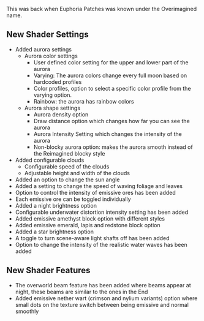 This was back when Euphoria Patches was known under the Overimagined name.

## New Shader Settings

- Added aurora settings
    - Aurora color settings
        - User defined color setting for the upper and lower part of the aurora
        - Varying: The aurora colors change every full moon based on hardcoded profiles
        - Color profiles, option to select a specific color profile from the varying option.
        - Rainbow: the aurora has rainbow colors
    - Aurora shape settings
        - Aurora density option
        - Draw distance option which changes how far you can see the aurora
        - Aurora Intensity Setting which changes the intensity of the aurora
        - Non-blocky aurora option: makes the aurora smooth instead of the Reimagined blocky style
- Added configurable clouds
    - Configurable speed of the clouds
    - Adjustable height and width of the clouds
- Added an option to change the sun angle
- Added a setting to change the speed of waving foliage and leaves
- Option to control the intensity of emissive ores has been added
- Each emissive ore can be toggled individually
- Added a night brightness option
- Configurable underwater distortion intensity setting has been added
- Added emissive amethyst block option with different styles
- Added emissive emerald, lapis and redstone block option
- Added a star brightness option
- A toggle to turn scene-aware light shafts off has been added
- Option to change the intensity of the realistic water waves has been added

## New Shader Features

- The overworld beam feature has been added where beams appear at night, these beams are similar to the ones in the End
- Added emissive nether wart (crimson and nylium variants) option where small dots on the texture switch between being emissive and normal smoothly

